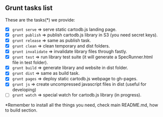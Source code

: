## Grunt tasks list

These are the tasks(*) we provide:

- [x] ```grunt serve```       => serve static cartodb.js landing page.
- [x] ```grunt publish```     => publish cartodb.js library in S3 (you need secret keys).
- [x] ```grunt release```     => same as publish task.
- [x] ```grunt clean```       => clean temporary and dist folders.
- [x] ```grunt invalidate```  => invalidate library files through fastly.
- [x] ```grunt test```        => run library test suite (it will generate a SpecRunner.html file in test folder).
- [x] ```grunt build```       => generate library and website in dist folder.
- [x] ```grunt dist```        => same as build task.
- [x] ```grunt pages```       => deploy static cartodb.js webpage to gh-pages.
- [X] ```grunt js```          => create uncompressed javascript files in dist (useful for developing)
- [ ] ```grunt watch```       => special watch for cartodb.js library (in progress).

*Remember to install all the things you need, check main README.md, how to build section.
